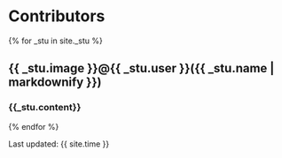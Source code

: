 
# Contributors
  
{% for _stu in site._stu %}

 <h2> {{ _stu.image }}@{{ _stu.user }}({{ _stu.name | markdownify }}) </h2>
 <h3>{{_stu.content}}</h3>
 
{% endfor %}

Last updated: {{ site.time }}
